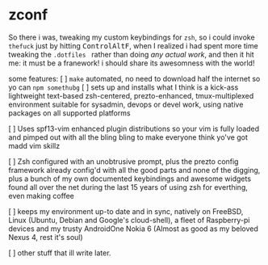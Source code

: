 # zconf

So there i was, tweaking my custom keybindings for `zsh`, so i could invoke `thefuck` just by hitting <kbd>Control</kbd><kbd>Alt</kbd><kbd>F</kbd>, when I realized i had spent more time tweaking the `.dotfiles ` rather than doing *any actual work*, and then it hit me: it must be a franework! i should share its awesomness with the world!

some features:
[  ] `make` automated, no need to download half the internet so yo can `npm somethubg`
[  ] sets up and installs what I think is a kick-ass lightweight text-based zsh-centered, prezto-enhanced, tmux-multiplexed environment suitable for sysadmin, devops or devel work, using native packages on all supported platforms

[  ] Uses spf13-vim enhanced plugin distributions so your vim is fully loaded and pimped out with all the bling bling to make everyone think yo've got madd vim skillz

[  ] Zsh configured with an unobtrusive prompt, plus the prezto config framework already config'd with all the good parts and none of the digging, plus  a bunch of my own documented keybindings and awesome widgets found all over the net during the last 15 years of using zsh for everthing, even making coffee

[  ] keeps my environment up-to date and in sync, natively on FreeBSD, Linux (Ubuntu, Debian and Google's cloud-shell), a fleet of Raspberry-pi devices and my trusty AndroidOne Nokia 6 (Almost as good as my beloved Nexus 4, rest it's soul)

[  ] other stuff that ill write later.
